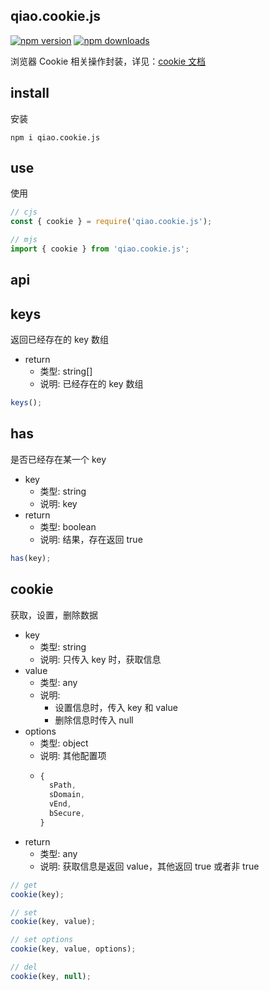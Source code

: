 ## qiao.cookie.js

[![npm version](https://img.shields.io/npm/v/qiao.cookie.js.svg?style=flat-square)](https://www.npmjs.org/package/qiao.cookie.js)
[![npm downloads](https://img.shields.io/npm/dm/qiao.cookie.js.svg?style=flat-square)](https://npm-stat.com/charts.html?package=qiao.cookie.js)

浏览器 Cookie 相关操作封装，详见：[cookie 文档](https://developer.mozilla.org/zh-CN/docs/Web/API/Document/cookie)

## install

安装

```shell
npm i qiao.cookie.js
```

## use

使用

```javascript
// cjs
const { cookie } = require('qiao.cookie.js');

// mjs
import { cookie } from 'qiao.cookie.js';
```

## api

## keys

返回已经存在的 key 数组

- return
  - 类型: string[]
  - 说明: 已经存在的 key 数组

```javascript
keys();
```

## has

是否已经存在某一个 key

- key
  - 类型: string
  - 说明: key
- return
  - 类型: boolean
  - 说明: 结果，存在返回 true

```javascript
has(key);
```

## cookie

获取，设置，删除数据

- key
  - 类型: string
  - 说明: 只传入 key 时，获取信息
- value
  - 类型: any
  - 说明:
    - 设置信息时，传入 key 和 value
    - 删除信息时传入 null
- options
  - 类型: object
  - 说明: 其他配置项
  - ```javascript
    {
      sPath,
      sDomain,
      vEnd,
      bSecure,
    }
    ```
- return
  - 类型: any
  - 说明: 获取信息是返回 value，其他返回 true 或者非 true

```javascript
// get
cookie(key);

// set
cookie(key, value);

// set options
cookie(key, value, options);

// del
cookie(key, null);
```
